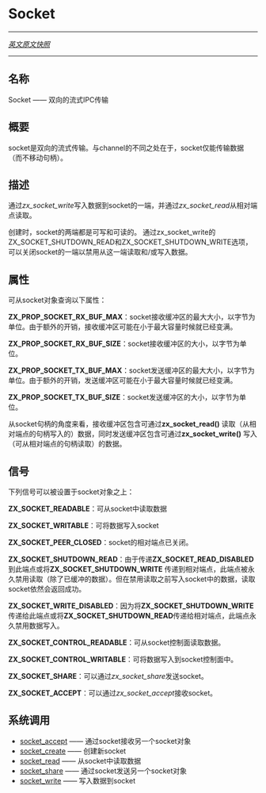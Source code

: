 # Socket
---

[*英文原文快照*](https://github.com/fuchsia-mirror/zircon/blob/9b1d42b6f62ed4a4fe443eb03e020c74abcc8875/docs/objects/socket.md)

---
<!-- ## NAME -->
## 名称

<!-- Socket - Bidirectional streaming IPC transport -->
Socket —— 双向的流式IPC传输

<!-- ## SYNOPSIS -->
## 概要
<!-- 
Sockets are a bidirectional stream transport. Unlike channels, sockets
only move data (not handles). -->
socket是双向的流式传输。与channel的不同之处在于，socket仅能传输数据（而不移动句柄）。

<!-- ## DESCRIPTION -->
## 描述

<!-- Data is written into one end of a socket via *zx_socket_write* and
read from the opposing end via *zx_socket_read*. -->
通过*zx_socket_write*写入数据到socket的一端，并通过*zx_socket_read*从相对端点读取。

<!-- Upon creation, both ends of the socket are writable and readable. Via the
**ZX_SOCKET_SHUTDOWN_READ** and **ZX_SOCKET_SHUTDOWN_WRITE** options to
*zx_socket_write*, one end of the socket can be closed for reading and/or
writing. -->
创建时，socket的两端都是可写和可读的。 通过zx_socket_write的ZX_SOCKET_SHUTDOWN_READ和ZX_SOCKET_SHUTDOWN_WRITE选项，可以关闭socket的一端以禁用从这一端读取和/或写入数据。

<!-- ## PROPERTIES -->
## 属性
<!-- 
The following properties may be queried from a socket object: -->
可从socket对象查询以下属性：

<!-- **ZX_PROP_SOCKET_RX_BUF_MAX** maximum size of the receive buffer of a socket, in
bytes. The receive buffer may become full at a capacity less than the maximum
due to overheads. -->
**ZX_PROP_SOCKET_RX_BUF_MAX**：socket接收缓冲区的最大大小，以字节为单位。由于额外的开销，接收缓冲区可能在小于最大容量时候就已经变满。

<!-- **ZX_PROP_SOCKET_RX_BUF_SIZE** size of the receive buffer of a socket, in bytes. -->
**ZX_PROP_SOCKET_RX_BUF_SIZE**：socket接收缓冲区的大小，以字节为单位。

<!-- **ZX_PROP_SOCKET_TX_BUF_MAX** maximum size of the transmit buffer of a socket,
in bytes. The transmit buffer may become full at a capacity less than the
maximum due to overheads. -->
**ZX_PROP_SOCKET_TX_BUF_MAX**：socket发送缓冲区的最大大小，以字节为单位。由于额外的开销，发送缓冲区可能在小于最大容量时候就已经变满。

<!-- **ZX_PROP_SOCKET_TX_BUF_SIZE** size of the transmit buffer of a socket, in
bytes. -->
**ZX_PROP_SOCKET_TX_BUF_SIZE**：socket发送缓冲区的大小，以字节为单位。

<!-- From the point of view of a socket handle, the receive buffer contains the data
that is readable via **zx_socket_read**() from that handle (having been written
from the opposing handle), and the transmit buffer contains the data that is
written via **zx_socket_write**() to that handle (and readable from the opposing
handle). -->
从socket句柄的角度来看，接收缓冲区包含可通过**zx_socket_read()** 读取（从相对端点的句柄写入的）数据，同时发送缓冲区包含可通过**zx_socket_write()** 写入（可从相对端点的句柄读取）的数据。

<!-- ## SIGNALS -->
## 信号

<!-- The following signals may be set for a socket object: -->
下列信号可以被设置于socket对象之上：

<!-- **ZX_SOCKET_READABLE** data is available to read from the socket -->
**ZX_SOCKET_READABLE**：可从socket中读取数据

<!-- **ZX_SOCKET_WRITABLE** data may be written to the socket -->
**ZX_SOCKET_WRITABLE**：可将数据写入socket

<!-- **ZX_SOCKET_PEER_CLOSED** the other endpoint of this socket has
been closed. -->
**ZX_SOCKET_PEER_CLOSED**：socket的相对端点已关闭。

<!-- **ZX_SOCKET_READ_DISABLED** reading (beyond already buffered data) is disabled
permanently for this endpoint either because of passing
**ZX_SOCKET_SHUTDOWN_READ** to this endpoint or passing
**ZX_SOCKET_SHUTDOWN_WRITE** to the peer. Reads on a socket endpoint with this
signal raised will succeed so long as there is data in the socket that was
written before reading was disabled. -->
**ZX_SOCKET_SHUTDOWN_READ**：由于传递**ZX_SOCKET_READ_DISABLED** 到此端点或将**ZX_SOCKET_SHUTDOWN_WRITE** 传递到相对端点，此端点被永久禁用读取（除了已缓冲的数据）。但在禁用读取之前写入socket中的数据，读取socket依然会返回成功。

<!-- **ZX_SOCKET_WRITE_DISABLED** writing is disabled permanently for this endpoint
either because of passing **ZX_SOCKET_SHUTDOWN_WRITE** to this endpoint or
passing **ZX_SOCKET_SHUTDOWN_READ** to the peer. -->
**ZX_SOCKET_WRITE_DISABLED**：因为将**ZX_SOCKET_SHUTDOWN_WRITE**传递给此端点或将**ZX_SOCKET_SHUTDOWN_READ**传递给相对端点，此端点永久禁用数据写入。

<!-- **ZX_SOCKET_CONTROL_READABLE** data is available to read from the
socket control plane. -->

**ZX_SOCKET_CONTROL_READABLE**：可从socket控制面读取数据。


<!-- **ZX_SOCKET_CONTROL_WRITABLE** data may be written to the socket control plane. -->
**ZX_SOCKET_CONTROL_WRITABLE**：可将数据写入到socket控制面中。

<!-- **ZX_SOCKET_SHARE** a socket may be sent via *zx_socket_share*. -->
**ZX_SOCKET_SHARE**：可以通过*zx_socket_share*发送socket。

<!-- **ZX_SOCKET_ACCEPT** a socket may be received via *zx_socket_accept*. -->
**ZX_SOCKET_ACCEPT**：可以通过*zx_socket_accept*接收socket。

<!-- ## SYSCALLS -->
## 系统调用

<!-- + [socket_accept](../syscalls/socket_accept.md) - receive a socket via a socket
+ [socket_create](../syscalls/socket_create.md) - create a new socket
+ [socket_read](../syscalls/socket_read.md) - read data from a socket
+ [socket_share](../syscalls/socket_share.md) - share a socket via a socket
+ [socket_write](../syscalls/socket_write.md) - write data to a socket -->

+ [socket_accept](../syscalls/socket_accept.md) —— 通过socket接收另一个socket对象
+ [socket_create](../syscalls/socket_create.md) —— 创建新socket
+ [socket_read](../syscalls/socket_read.md) —— 从socket中读取数据
+ [socket_share](../syscalls/socket_share.md) —— 通过socket发送另一个socket对象
+ [socket_write](../syscalls/socket_write.md) —— 写入数据到socket